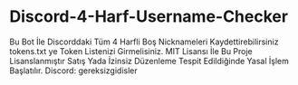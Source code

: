 # Discord-4-Harf-Username-Checker
Bu Bot İle Discorddaki Tüm 4 Harfli Boş Nicknameleri Kaydettirebilirsiniz tokens.txt ye Token Listenizi Girmelisiniz. MIT Lisansı İle Bu Proje Lisanslanmıştır Satış Yada İzinsiz Düzenleme Tespit Edildiğinde Yasal İşlem Başlatılır. Discord: gereksizgidisler
